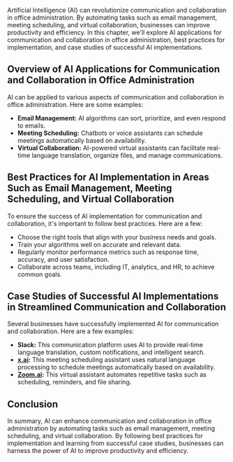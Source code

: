 
Artificial Intelligence (AI) can revolutionize communication and collaboration in office administration. By automating tasks such as email management, meeting scheduling, and virtual collaboration, businesses can improve productivity and efficiency. In this chapter, we'll explore AI applications for communication and collaboration in office administration, best practices for implementation, and case studies of successful AI implementations.

Overview of AI Applications for Communication and Collaboration in Office Administration
----------------------------------------------------------------------------------------

AI can be applied to various aspects of communication and collaboration in office administration. Here are some examples:

* **Email Management:** AI algorithms can sort, prioritize, and even respond to emails.
* **Meeting Scheduling:** Chatbots or voice assistants can schedule meetings automatically based on availability.
* **Virtual Collaboration:** AI-powered virtual assistants can facilitate real-time language translation, organize files, and manage communications.

Best Practices for AI Implementation in Areas Such as Email Management, Meeting Scheduling, and Virtual Collaboration
---------------------------------------------------------------------------------------------------------------------

To ensure the success of AI implementation for communication and collaboration, it's important to follow best practices. Here are a few:

* Choose the right tools that align with your business needs and goals.
* Train your algorithms well on accurate and relevant data.
* Regularly monitor performance metrics such as response time, accuracy, and user satisfaction.
* Collaborate across teams, including IT, analytics, and HR, to achieve common goals.

Case Studies of Successful AI Implementations in Streamlined Communication and Collaboration
--------------------------------------------------------------------------------------------

Several businesses have successfully implemented AI for communication and collaboration. Here are a few examples:

* **Slack:** This communication platform uses AI to provide real-time language translation, custom notifications, and intelligent search.
* **[x.ai](http://x.ai):** This meeting scheduling assistant uses natural language processing to schedule meetings automatically based on availability.
* **[Zoom.ai](http://Zoom.ai):** This virtual assistant automates repetitive tasks such as scheduling, reminders, and file sharing.

Conclusion
----------

In summary, AI can enhance communication and collaboration in office administration by automating tasks such as email management, meeting scheduling, and virtual collaboration. By following best practices for implementation and learning from successful case studies, businesses can harness the power of AI to improve productivity and efficiency.
